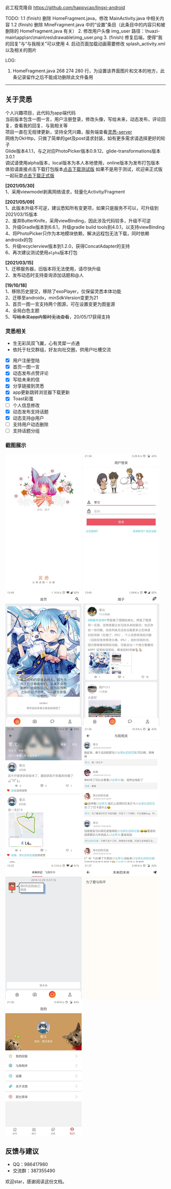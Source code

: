 此工程克隆自 <https://github.com/happycao/lingxi-android>

TODO:
1.1 (finish) 删除 HomeFragment.java，修改 MainActivity.java 中相关内容
1.2 (finish) 删除 MineFragment.java 中的“设置”条目（此条目中的内容只和被删除的 HomeFragment.java 有关）
2. 修改用户头像 img_user 路径：\huazi-main\app\src\main\res\drawable\img_user.png
3. (finish) 修复后端，使得“我的回复”与“与我相关”可以使用
4. 启动页面加载动画需要修改 splash_activity.xml 以及相关的图片

LOG:
1. HomeFragment.java 268 274 280 行，为设置该界面图片和文本的地方，此条记录留作之后不能成功删除此文件备用

---

## 关于灵悉  

个人兴趣项目，此代码为app端代码  
当前版本包含一图一言，用户注册登录，修改头像，写给未来，动态发布，评论回复，查看我的回复、与我相关等  
项目一直在无规律更新，坚持全凭兴趣，服务端查看[灵悉-server](https://github.com/happycao/lingxi-server)  
网络为OkHttp，只做了简单的get及post请求封装，如有更多需求请选择更好的轮子  
Glide版本4.1.1，与之对应PhotoPicker版本0.9.12、glide-transformations版本3.0.1  
调试请使用alpha版本，local版本为本人本地使用，online版本为发布打包版本  
体验请直接点击下载打包版本[点击下载测试版](http://42.192.229.55/download/lingxi-test.apk)
如果不是用于测试，欢迎来正式版一起玩耍[点击下载正式版](http://42.192.229.55/download/lingxi.apk)

**[2021/05/30]**  
1、采用viewmodel剥离网络请求，轻量化Activity/Fragment  

**[2021/05/09]**  
1、此版本升级不可逆，建议悉知所有变更项，如果只是服务不可以，可升级到2021/03/15版本  
2、废弃ButterKnife，采用viewBinding，因此涉及代码较多，升级不可逆  
3、升级Gradle版本到6.6.1，升级gradle build tools到4.0.1，以支持viewBinding  
4、将PhotoPicker只作为本地模块依赖，解决远程包无法下载，同时依赖androidx的包  
5、升级recyclerview版本到1.2.0，获得ConcatAdapter的支持  
6、再次建议测试使用`alpha`版本打包  

**[2021/03/15]**  
1、迁移服务器，旧版本将无法使用，请尽快升级  
2、发布动态时支持查询添加话题和@人  

**[19/10/18]**  
1、移除历史提交，移除了exoPlayer，仅保留灵悉本体功能  
2、迁移至androidx，minSdkVersion变更为21  
3、首页一图一言支持两个图源，可在设置变更为图鉴源  
4、全局白色主题  
5、~~写给未来app内暂时无法查看~~，20/05/17获得支持  

### 灵悉相关  

- 生无彩凤双飞翼，心有灵犀一点通  
- 依托于社交群组，好友向社交圈，供用户吐槽交流  
- [x] 用户注册登陆  
- [x] 首页一图一言  
- [x] 动态发布点赞评论  
- [x] 写给未来的信  
- [x] 分享链接到灵悉  
- [x] app更新跳转浏览器下载更新  
- [x] Toast彩蛋  
- [ ] 个人信息修改  
- [x] 动态发布支持话题  
- [x] 动态支持@用户  
- [ ] 支持用户动态删除  
- [ ] 支持话题分组  
  
### 截图展示  
![欢迎页](screenshot/Screenshot_welcome.jpg)
![登录页](screenshot/Screenshot_login.jpg)
![主页](screenshot/Screenshot_home.jpg)
![动态页](screenshot/Screenshot_feed.jpg)
![用户页](screenshot/Screenshot_user.jpg)
![与我相关页](screenshot/Screenshot_relevant.jpg)
![消息](screenshot/Screenshot_message.jpg)
![发布页](screenshot/Screenshot_publish.jpg)
![我的页](screenshot/Screenshot_mine.jpg)

## 反馈与建议
- QQ：986417980  
- 交流群：387355490  
  

欢迎star，感谢阅读这份文档。  